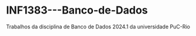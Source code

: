 # INF1383---Banco-de-Dados
Trabalhos da disciplina de Banco de Dados 2024.1 da universidade PuC-Rio
